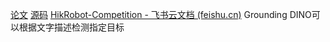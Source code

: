 [论文](https://arxiv.org/abs/2303.05499)
[源码](https://github.com/IDEA-Research/GroundingDINO)
[‍‌​⁣​⁣​⁤⁢‬⁤​​​​‌​‬⁣⁤​‬‍‍‌⁤‍‬⁢⁣​‬‌‬⁢​‌‍⁤‍⁤‬​⁡⁤⁡​‬⁡‬HikRobot-Competition - 飞书云文档 (feishu.cn)](https://hownzcc0792.feishu.cn/docx/TCgldls43oOl6sx3ycHcvBlPndh)
Grounding DINO可以根据文字描述检测指定目标
